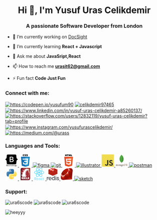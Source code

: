 <h1 align="center">Hi 👋, I'm Yusuf Uras Celikdemir</h1>
<h3 align="center">A passionate Software Developer from London</h3>

- 🔭 I’m currently working on [DocSight](https://www.docsight.me/)

- 🌱 I’m currently learning **React + Javascript**

- 💬 Ask me about **JavaSript,React**

- 📫 How to reach me **urasit62@gmail.com**

- ⚡ Fun fact **Code Just Fun**

<h3 align="left">Connect with me:</h3>
<p align="left">
<a href="https://codepen.io/https://codepen.io/yusufum90" target="blank"><img align="center" src="https://raw.githubusercontent.com/rahuldkjain/github-profile-readme-generator/master/src/images/icons/Social/codepen.svg" alt="https://codepen.io/yusufum90" height="30" width="40" /></a>
<a href="https://twitter.com/celikdemir97465" target="blank"><img align="center" src="https://raw.githubusercontent.com/rahuldkjain/github-profile-readme-generator/master/src/images/icons/Social/twitter.svg" alt="celikdemir97465" height="30" width="40" /></a>
<a href="https://linkedin.com/in/https://www.linkedin.com/in/yusuf-uras-celikdemir-a85260137/" target="blank"><img align="center" src="https://raw.githubusercontent.com/rahuldkjain/github-profile-readme-generator/master/src/images/icons/Social/linked-in-alt.svg" alt="https://www.linkedin.com/in/yusuf-uras-celikdemir-a85260137/" height="30" width="40" /></a>
<a href="https://stackoverflow.com/users/https://stackoverflow.com/users/12832119/yusuf-uras-celikdemir?tab=profile" target="blank"><img align="center" src="https://raw.githubusercontent.com/rahuldkjain/github-profile-readme-generator/master/src/images/icons/Social/stack-overflow.svg" alt="https://stackoverflow.com/users/12832119/yusuf-uras-celikdemir?tab=profile" height="30" width="40" /></a>
<a href="https://instagram.com/https://www.instagram.com/yusufurascelikdemir/" target="blank"><img align="center" src="https://raw.githubusercontent.com/rahuldkjain/github-profile-readme-generator/master/src/images/icons/Social/instagram.svg" alt="https://www.instagram.com/yusufurascelikdemir/" height="30" width="40" /></a>
<a href="https://medium.com/https://medium.com/@urass" target="blank"><img align="center" src="https://raw.githubusercontent.com/rahuldkjain/github-profile-readme-generator/master/src/images/icons/Social/medium.svg" alt="https://medium.com/@urass" height="30" width="40" /></a>
</p>

<h3 align="left">Languages and Tools:</h3>
<p align="left"> <a href="https://getbootstrap.com" target="_blank" rel="noreferrer"> <img src="https://raw.githubusercontent.com/devicons/devicon/master/icons/bootstrap/bootstrap-plain-wordmark.svg" alt="bootstrap" width="40" height="40"/> </a> <a href="https://www.w3schools.com/css/" target="_blank" rel="noreferrer"> <img src="https://raw.githubusercontent.com/devicons/devicon/master/icons/css3/css3-original-wordmark.svg" alt="css3" width="40" height="40"/> </a> <a href="https://www.figma.com/" target="_blank" rel="noreferrer"> <img src="https://www.vectorlogo.zone/logos/figma/figma-icon.svg" alt="figma" width="40" height="40"/> </a> <a href="https://git-scm.com/" target="_blank" rel="noreferrer"> <img src="https://www.vectorlogo.zone/logos/git-scm/git-scm-icon.svg" alt="git" width="40" height="40"/> </a> <a href="https://www.w3.org/html/" target="_blank" rel="noreferrer"> <img src="https://raw.githubusercontent.com/devicons/devicon/master/icons/html5/html5-original-wordmark.svg" alt="html5" width="40" height="40"/> </a> <a href="https://www.adobe.com/in/products/illustrator.html" target="_blank" rel="noreferrer"> <img src="https://www.vectorlogo.zone/logos/adobe_illustrator/adobe_illustrator-icon.svg" alt="illustrator" width="40" height="40"/> </a> <a href="https://developer.mozilla.org/en-US/docs/Web/JavaScript" target="_blank" rel="noreferrer"> <img src="https://raw.githubusercontent.com/devicons/devicon/master/icons/javascript/javascript-original.svg" alt="javascript" width="40" height="40"/> </a> <a href="https://www.mongodb.com/" target="_blank" rel="noreferrer"> <img src="https://raw.githubusercontent.com/devicons/devicon/master/icons/mongodb/mongodb-original-wordmark.svg" alt="mongodb" width="40" height="40"/> </a> <a href="https://postman.com" target="_blank" rel="noreferrer"> <img src="https://www.vectorlogo.zone/logos/getpostman/getpostman-icon.svg" alt="postman" width="40" height="40"/> </a> <a href="https://www.python.org" target="_blank" rel="noreferrer"> <img src="https://raw.githubusercontent.com/devicons/devicon/master/icons/python/python-original.svg" alt="python" width="40" height="40"/> </a> <a href="https://rubyonrails.org" target="_blank" rel="noreferrer"> <img src="https://raw.githubusercontent.com/devicons/devicon/master/icons/rails/rails-original-wordmark.svg" alt="rails" width="40" height="40"/> </a> <a href="https://reactjs.org/" target="_blank" rel="noreferrer"> <img src="https://raw.githubusercontent.com/devicons/devicon/master/icons/react/react-original-wordmark.svg" alt="react" width="40" height="40"/> </a> <a href="https://redis.io" target="_blank" rel="noreferrer"> <img src="https://raw.githubusercontent.com/devicons/devicon/master/icons/redis/redis-original-wordmark.svg" alt="redis" width="40" height="40"/> </a> <a href="https://www.ruby-lang.org/en/" target="_blank" rel="noreferrer"> <img src="https://raw.githubusercontent.com/devicons/devicon/master/icons/ruby/ruby-original.svg" alt="ruby" width="40" height="40"/> </a> <a href="https://www.sketch.com/" target="_blank" rel="noreferrer"> <img src="https://www.vectorlogo.zone/logos/sketchapp/sketchapp-icon.svg" alt="sketch" width="40" height="40"/> </a> </p>

<h3 align="left">Support:</h3>

<img display="block" src="https://github-readme-stats.vercel.app/api/top-langs?username=ura6scode&show_icons=true&locale=en&layout=compact" alt="ura6scode" />

<img display="block" src="https://github-readme-stats.vercel.app/api?username=ura6scode&show_icons=true&locale=en" alt="ura6scode" />

<img display="block" src="https://github-readme-streak-stats.herokuapp.com/?user=ura6scode&" alt="ura6scode" />

<p><a href="https://ko-fi.com/heeyyy"> <img align="left" src="https://cdn.ko-fi.com/cdn/kofi3.png?v=3" height="50" width="210" alt="heeyyy" /></a></p><br><br>

